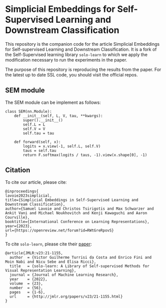 # Simplicial Embeddings for Self-Supervised Learning and Downstream Classification
This repository is the companion code for the article Simplicial Embeddings for Self-supervised Learning and Downstream Classification. It is a fork of the Self-Supervised learning library `solo-learn` to which we apply the modification necessary to run the experiments in the paper.

The purpose of this repository is reproducing the results from the paper. For the latest up to date SSL code, you should visit the official repos.

## SEM module
The SEM module can be implement as follows:
```
class SEM(nn.Module):
    def __init__(self, L, V, tau, **kwargs):
        super().__init__()
        self.L = L
        self.V = V
        self.tau = tau

    def forward(self, x):
        logits = x.view(-1, self.L, self.V)
        taus = self.tau
        return F.softmax(logits / taus, -1).view(x.shape[0], -1)
```

## Citation
To cite our article, please cite:
```
@inproceedings{
lavoie2023simplicial,
title={Simplicial Embeddings in Self-Supervised Learning and Downstream Classification},
author={Samuel Lavoie and Christos Tsirigotis and Max Schwarzer and Ankit Vani and Michael Noukhovitch and Kenji Kawaguchi and Aaron Courville},
booktitle={International Conference on Learning Representations},
year={2023},
url={https://openreview.net/forum?id=RWtGreRpovS}
}
```

To cite `solo-learn`, please cite their [paper](https://jmlr.org/papers/v23/21-1155.html):
```
@article{JMLR:v23:21-1155,
  author  = {Victor Guilherme Turrisi da Costa and Enrico Fini and Moin Nabi and Nicu Sebe and Elisa Ricci},
  title   = {solo-learn: A Library of Self-supervised Methods for Visual Representation Learning},
  journal = {Journal of Machine Learning Research},
  year    = {2022},
  volume  = {23},
  number  = {56},
  pages   = {1-6},
  url     = {http://jmlr.org/papers/v23/21-1155.html}
}
```
